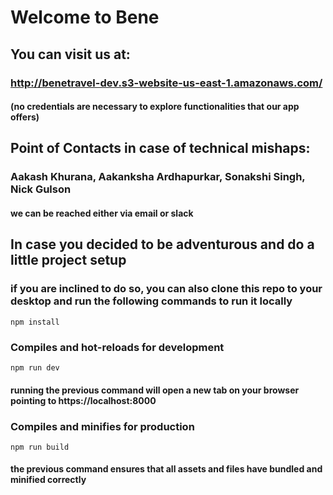 # Welcome to Bene

## You can visit us at:
### http://benetravel-dev.s3-website-us-east-1.amazonaws.com/
#### (no credentials are necessary to explore functionalities that our app offers)


## Point of Contacts in case of technical mishaps:
### Aakash Khurana, Aakanksha Ardhapurkar, Sonakshi Singh, Nick Gulson
#### we can be reached either via email or slack


## In case you decided to be adventurous and do a little project setup

### if you are inclined to do so, you can also clone this repo to your desktop and run the following commands to run it locally
```
npm install
```

### Compiles and hot-reloads for development
```
npm run dev
```

#### running the previous command will open a new tab on your browser pointing to https://localhost:8000

### Compiles and minifies for production
```
npm run build
```
#### the previous command ensures that all assets and files have bundled and minified correctly
